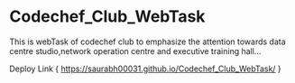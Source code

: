 # Codechef_Club_WebTask
This is webTask of codechef club to emphasize the attention towards data centre studio,network operation centre and executive training hall...


Deploy Link
{
https://saurabh00031.github.io/Codechef_Club_WebTask/
}
